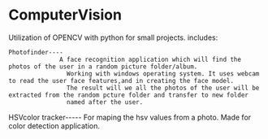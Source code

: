 # ComputerVision

Utilization of OPENCV with python for small projects. includes:

    Photofinder----
                  A face recognition application which will find the photos of the user in a random picture folder/album.
                    Working with windows operating system. It uses webcam to read the user face features,and in creating the face model.
                    The result will we all the photos of the user will be extracted from the random pcture folder and transfer to new folder 
                    named after the user.
                    
                    
  HSVcolor tracker-----
                    For maping the hsv values from a photo. Made for color detection application.
                    
    
                    
        
